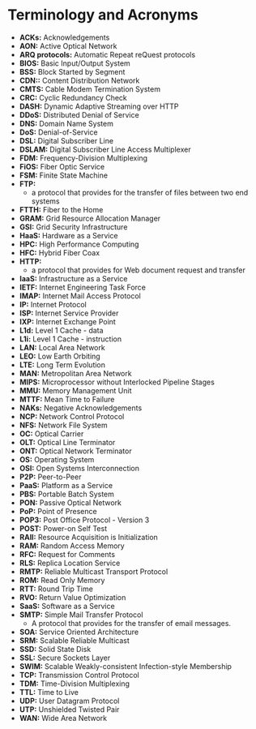 # Terminology and Acronyms

* **ACKs:** Acknowledgements
* **AON:** Active Optical Network
* **ARQ protocols:**  Automatic Repeat reQuest protocols
* **BIOS:** Basic Input/Output System
* **BSS:** Block Started by Segment
* **CDN::** Content Distribution Network
* **CMTS:** Cable Modem Termination System
* **CRC:** Cyclic Redundancy Check
* **DASH:** Dynamic Adaptive Streaming over HTTP
* **DDoS:** Distributed Denial of Service
* **DNS:** Domain Name System
* **DoS:** Denial-of-Service
* **DSL:** Digital Subscriber Line
* **DSLAM:** Digital Subscriber Line Access Multiplexer
* **FDM:** Frequency-Division Multiplexing
* **FiOS:** Fiber Optic Service
* **FSM:** Finite State Machine
* **FTP:**
  * a protocol that provides for the transfer of files between two end systems
* **FTTH:** Fiber to the Home
* **GRAM:** Grid Resource Allocation Manager
* **GSI:** Grid Security Infrastructure
* **HaaS:** Hardware as a Service
* **HPC:** High Performance Computing
* **HFC:** Hybrid Fiber Coax
* **HTTP:**
  * a protocol that provides for Web document request and transfer
* **IaaS:** Infrastructure as a Service
* **IETF:** Internet Engineering Task Force
* **IMAP:** Internet Mail Access Protocol
* **IP:** Internet Protocol
* **ISP:** Internet Service Provider
* **IXP:** Internet Exchange Point
* **L1d:** Level 1 Cache - data
* **L1i:** Level 1 Cache - instruction
* **LAN:** Local Area Network
* **LEO:** Low Earth Orbiting
* **LTE:** Long Term Evolution
* **MAN:** Metropolitan Area Network
* **MIPS:** Microprocessor without Interlocked Pipeline Stages
* **MMU:** Memory Management Unit
* **MTTF:** Mean Time to Failure
* **NAKs:** Negative Acknowledgements
* **NCP:** Network Control Protocol
* **NFS:** Network File System
* **OC:** Optical Carrier
* **OLT:** Optical Line Terminator
* **ONT:** Optical Network Terminator
* **OS:** Operating System
* **OSI:** Open Systems Interconnection
* **P2P:** Peer-to-Peer
* **PaaS:** Platform as a Service
* **PBS:** Portable Batch System
* **PON:** Passive Optical Network
* **PoP:** Point of Presence
* **POP3:** Post Office Protocol - Version 3
* **POST:** Power-on Self Test
* **RAII:** Resource Acquisition is Initialization
* **RAM:** Random Access Memory
* **RFC:** Request for Comments
* **RLS:** Replica Location Service
* **RMTP:** Reliable Multicast Transport Protocol
* **ROM:** Read Only Memory
* **RTT:** Round Trip Time
* **RVO:** Return Value Optimization
* **SaaS:** Software as a Service
* **SMTP:** Simple Mail Transfer Protocol
  * A protocol that provides for the transfer of email messages.
* **SOA:** Service Oriented Architecture
* **SRM:** Scalable Reliable Multicast
* **SSD:** Solid State Disk
* **SSL:** Secure Sockets Layer
* **SWIM:** Scalable Weakly-consistent Infection-style Membership
* **TCP:** Transmission Control Protocol
* **TDM:** Time-Division Multiplexing
* **TTL:** Time to Live
* **UDP:** User Datagram Protocol
* **UTP:** Unshielded Twisted Pair
* **WAN:** Wide Area Network
